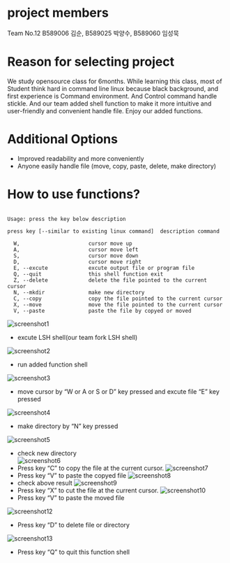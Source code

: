 project members
===
Team No.12 B589006 김순, B589025 박양수, B589060 임성묵

Reason for selecting project
===
We study opensource class for 6months. While learning this class, most of Student think hard in command line linux because black background, and first experience is Command environment. And Control command handle stickle. And our team added shell function to make it more intuitive and user-friendly and convenient handle file. Enjoy our added functions.

Additional Options
===
  * Improved readability and more conveniently
  * Anyone easily handle file (move, copy, paste, delete, make directory)

How to use functions?
===
```

Usage: press the key below description

press key [--similar to existing linux command]  description command

  W,                      cursor move up
  A,                      cursor move left
  S,                      cursor move down
  D,                      cursor move right
  E, --excute             excute output file or program file
  Q, --quit               this shell function exit
  Z, --delete             delete the file pointed to the current cursor
  N, --mkdir              make new directory 
  C, --copy               copy the file pointed to the current cursor
  X, --move               move the file pointed to the current cursor
  V, --paste              paste the file by copyed or moved
```


[1]: http://brennan.io/2015/01/16/write-a-shell-in-c/

![screenshot1](./image/1.lsh_execute.PNG)
* excute LSH shell(our team fork LSH shell) 

![screenshot2](./image/2.team12_execute.PNG)
* run added function shell

![screenshot3](./image/3.outfile_excute.PNG)
* move cursor by “W or A or S or D” key pressed and excute file “E” key pressed 

![screenshot4](./image/4.mkdir.PNG)
* make directory by “N” key pressed

![screenshot5](./image/5.folder_check.PNG)
* check new directory  
![screenshot6](./image/6.cut_paste1.PNG)
* Press key “C” to copy the file at the current cursor.
![screenshot7](./image/7.cut_paste2.PNG)
* Press key “V” to paste the copyed file
![screenshot8](./image/8.cut_copy2.PNG)
* check above result 
![screenshot9](./image/9.copy_paste.PNG)
* Press key “X” to cut the file at the current cursor.
![screenshot10](./image/10.copy_paste2.PNG)
* Press key “V” to paste the moved file

![screenshot12](./image/12.delete2.PNG)
* Press key “D” to delete file or directory

![screenshot13](./image/13.q_exit.PNG)
* Press key “Q” to quit this function shell

